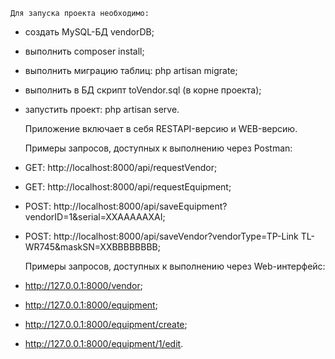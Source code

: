     Для запуска проекта необходимо:
- создать MySQL-БД vendorDB;
- выполнить composer install;
- выполнить миграцию таблиц: php artisan migrate;
- выполнить в БД скрипт toVendor.sql (в корне проекта);
- запустить проект: php artisan serve.

    Приложение включает в себя RESTAPI-версию и WEB-версию.
    
    Примеры запросов, доступных к выполнению через Postman:
- GET: http://localhost:8000/api/requestVendor;
- GET: http://localhost:8000/api/requestEquipment;
- POST: http://localhost:8000/api/saveEquipment?vendorID=1&serial=XXAAAAAXAI;
- POST: http://localhost:8000/api/saveVendor?vendorType=TP-Link TL-WR745&maskSN=XXBBBBBBBB;

    Примеры запросов, доступных к выполнению через Web-интерфейс:
- http://127.0.0.1:8000/vendor;
- http://127.0.0.1:8000/equipment;
- http://127.0.0.1:8000/equipment/create;
- http://127.0.0.1:8000/equipment/1/edit.
